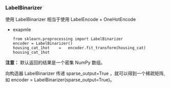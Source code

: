 ### LabelBinarizer

使用 LabelBinarizer 相当于使用 LabelEncode +  OneHotEncode

*   exapmle

        from sklearn.preprocessing import LabelBinarizer
        encoder = LabelBinarizer()
        housing_cat_1hot	=	encoder.fit_transform(housing_cat) 
        housing_cat_1hot


__注意：__ 默认返回的结果是一个密集 NumPy 数组。

向构造器 LabelBinarizer 传递 sparse_output=True ，就可以得到一个稀疏矩阵,如 encoder = LabelBinarizer(sparse_output=True)。




